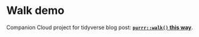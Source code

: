 # Walk demo

Companion Cloud project for tidyverse blog post: [**`purrr::walk()` this way**](https://www.tidyverse.org/blog/2023/05/purrr-walk-this-way/).
